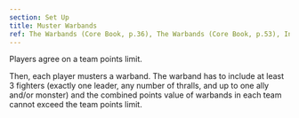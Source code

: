 ```yaml
---
section: Set Up
title: Muster Warbands
ref: The Warbands (Core Book, p.36), The Warbands (Core Book, p.53), Including Monsters in your Warband (Monsters & Mercenaries, p.46), Including Allies in your Warband (Monsters & Mercenaries, p.52), and Warcry Errata 9/2019.
---
```


Players agree on a team points limit.

Then, each player musters a warband. The warband has to include at least 3 fighters (exactly one leader, any number of thralls, and up to one ally and/or monster) and the combined points value of warbands in each team cannot exceed the team points limit.